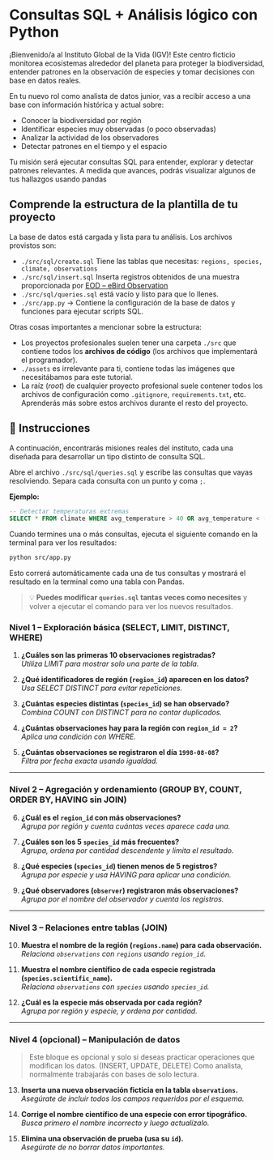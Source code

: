 # Consultas SQL + Análisis lógico con Python

¡Bienvenido/a al Instituto Global de la Vida (IGV)! Este centro ficticio monitorea ecosistemas alrededor del planeta para proteger la biodiversidad, entender patrones en la observación de especies y tomar decisiones con base en datos reales.

En tu nuevo rol como analista de datos junior, vas a recibir acceso a una base con información histórica y actual sobre:

- Conocer la biodiversidad por región
- Identificar especies muy observadas (o poco observadas)
- Analizar la actividad de los observadores
- Detectar patrones en el tiempo y el espacio

Tu misión será ejecutar consultas SQL para entender, explorar y detectar patrones relevantes. A medida que avances, podrás visualizar algunos de tus hallazgos usando pandas


## Comprende la estructura de la plantilla de tu proyecto

La base de datos está cargada y lista para tu análisis. Los archivos provistos son:

- `./src/sql/create.sql` Tiene las tablas que necesitas: `regions, species, climate, observations`
- `./src/sql/insert.sql` Inserta registros obtenidos de una muestra proporcionada por [EOD – eBird Observation](https://www.gbif.org/occurrence)
- `./src/sql/queries.sql` está vacío y listo para que lo llenes.
- `./src/app.py` → Contiene la configuración de la base de datos y funciones para ejecutar scripts SQL.

Otras cosas importantes a mencionar sobre la estructura:

- Los proyectos profesionales suelen tener una carpeta `./src` que contiene todos los **archivos de código** (los archivos que implementará el programador).
- `./assets` es irrelevante para ti, contiene todas las imágenes que necesitábamos para este tutorial.
- La raíz (*root*) de cualquier proyecto profesional suele contener todos los archivos de configuración como `.gitignore`, `requirements.txt`, etc. Aprenderás más sobre estos archivos durante el resto del proyecto.


## 📝 Instrucciones

A continuación, encontrarás misiones reales del instituto, cada una diseñada para desarrollar un tipo distinto de consulta SQL.

Abre el archivo `./src/sql/queries.sql` y escribe las consultas que vayas resolviendo. Separa cada consulta con un punto y coma `;`.

**Ejemplo:**
```sql
-- Detectar temperaturas extremas
SELECT * FROM climate WHERE avg_temperature > 40 OR avg_temperature < -10;
```

Cuando termines una o más consultas, ejecuta el siguiente comando en la terminal para ver los resultados:

```bash
python src/app.py
```

Esto correrá automáticamente cada una de tus consultas y mostrará el resultado en la terminal como una tabla con Pandas.

> 💡 **Puedes modificar `queries.sql` tantas veces como necesites** y volver a ejecutar el comando para ver los nuevos resultados.

### Nivel 1 – Exploración básica (SELECT, LIMIT, DISTINCT, WHERE)

1. **¿Cuáles son las primeras 10 observaciones registradas?**  
   _Utiliza LIMIT para mostrar solo una parte de la tabla._

2. **¿Qué identificadores de región (`region_id`) aparecen en los datos?**  
   _Usa SELECT DISTINCT para evitar repeticiones._

3. **¿Cuántas especies distintas (`species_id`) se han observado?**  
   _Combina COUNT con DISTINCT para no contar duplicados._

4. **¿Cuántas observaciones hay para la región con `region_id = 2`?**  
   _Aplica una condición con WHERE._

5. **¿Cuántas observaciones se registraron el día `1998-08-08`?**  
   _Filtra por fecha exacta usando igualdad._

---

### Nivel 2 – Agregación y ordenamiento (GROUP BY, COUNT, ORDER BY, HAVING sin JOIN)

6. **¿Cuál es el `region_id` con más observaciones?**  
   _Agrupa por región y cuenta cuántas veces aparece cada una._

7. **¿Cuáles son los 5 `species_id` más frecuentes?**  
   _Agrupa, ordena por cantidad descendente y limita el resultado._

8. **¿Qué especies (`species_id`) tienen menos de 5 registros?**  
   _Agrupa por especie y usa HAVING para aplicar una condición._

9. **¿Qué observadores (`observer`) registraron más observaciones?**  
    _Agrupa por el nombre del observador y cuenta los registros._

---

### Nivel 3 – Relaciones entre tablas (JOIN)

10. **Muestra el nombre de la región (`regions.name`) para cada observación.**  
    _Relaciona `observations` con `regions` usando `region_id`._

11. **Muestra el nombre científico de cada especie registrada (`species.scientific_name`).**  
    _Relaciona `observations` con `species` usando `species_id`._

12. **¿Cuál es la especie más observada por cada región?**  
    _Agrupa por región y especie, y ordena por cantidad._

---

### Nivel 4 (opcional) – Manipulación de datos

> Este bloque es opcional y solo si deseas practicar operaciones que modifican los datos. (INSERT, UPDATE, DELETE) 
> Como analista, normalmente trabajarás con bases de solo lectura.

13. **Inserta una nueva observación ficticia en la tabla `observations`.**  
    _Asegúrate de incluir todos los campos requeridos por el esquema._

14. **Corrige el nombre científico de una especie con error tipográfico.**  
    _Busca primero el nombre incorrecto y luego actualízalo._

15. **Elimina una observación de prueba (usa su `id`).**  
    _Asegúrate de no borrar datos importantes._







